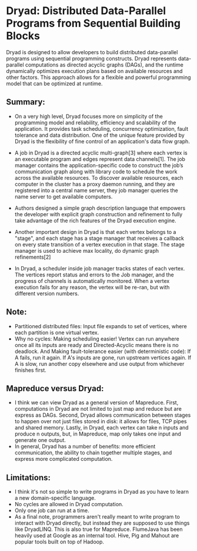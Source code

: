 # Dryad: Distributed Data-Parallel Programs from Sequential Building Blocks
Dryad is designed to allow developers to build distributed data-parallel programs using sequential programming constructs. Dryad represents data-parallel computations as directed acyclic graphs (DAGs), and the runtime dynamically optimizes execution plans based on available resources and other factors. This approach allows for a flexible and powerful programming model that can be optimized at runtime.

## Summary:

- On a very high level, Dryad focuses more on simplicity of the programming model and reliability, efficiency and scalability of the application. It provides task scheduling, concurrency optimization, fault tolerance and data distribution. One of the unique feature provided by Dryad is the flexibility of fine control of an application's data flow graph.

- A job in Dryad is a directed acyclic multi-graph[3] where each vertex is an executable program and edges represent data channels[1]. The job manager contains the application-specific code to construct the job’s communication graph along with library code to schedule the work across the available resources. To discover available resources, each computer in the cluster has a proxy daemon running, and they are registered into a central name server, they job manager queries the name server to get available computers.

- Authors designed a simple graph description language that empowers the developer with explicit graph construction and refinement to fully take advantage of the rich features of the Dryad execution engine.

- Another important design in Dryad is that each vertex belongs to a "stage", and each stage has a stage manager that receives a callback on every state transition of a vertex execution in that stage. The stage manager is used to achieve max locality, do dynamic graph refinements[2]

- In Dryad, a scheduler inside job manager tracks states of each vertex. The vertices report status and errors to the Job manager, and the progress of channels is automatically monitored. When a vertex execution fails for any reason, the vertex will be re-ran, but with different version numbers.

## Note:

- Partitioned distributed files: Input file expands to set of vertices, where each partition is one virtual vertex. 
- Why no cycles: Making scheduling easier! Vertex can run anywhere once all its inputs are ready and Directed-Acyclic means there is no deadlock. And Making fault-tolerance easier (with deterministic code): If A fails, run it again. If A's inputs are gone, run upstream vertices again. If A is slow, run another copy elsewhere and use output from whichever finishes first.

## Mapreduce versus Dryad: 
- I think we can view Dryad as a general version of Mapreduce. First, computations in Dryad are not limited to just map and reduce but are express as DAGs. Second, Dryad allows communication between stages to happen over not just files stored in disk: it allows for files, TCP pipes and shared memory. Lastly, in Dryad, each vertex can take n inputs and produce n outputs, but, in Mapreduce, map only takes one input and generate one output.
- In general, Dryad has a number of benefits: more efficient communication, the ability to chain together multiple stages, and express more complicated computation.

## Limitations:

- I think it's not so simple to write programs in Dryad as you have to learn a new domain-specific language. 
- No cycles are allowed in Dryad computation. 
- Only one job can run at a time. 
- As a final note, programmers aren't really meant to write program to interact with Dryad directly, but instead they are supposed to use things like DryadLINQ. This is also true for Mapreduce. FlumeJava has been heavily used at Google as an internal tool. Hive, Pig and Mahout are popular tools built on top of Hadoop. 